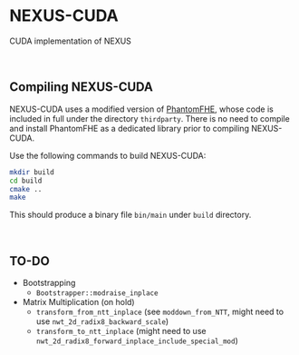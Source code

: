 # NEXUS-CUDA
CUDA implementation of NEXUS

<br/>

## Compiling NEXUS-CUDA
NEXUS-CUDA uses a modified version of [PhantomFHE](https://github.com/encryptorion-lab/phantom-fhe/tree/5988c9c0a82ef86934c34a044e54032b94fd5a16), whose code is included in full under the directory `thirdparty`. There is no need to compile and install PhantomFHE as a dedicated library prior to compiling NEXUS-CUDA.

Use the following commands to build NEXUS-CUDA:

```bash
mkdir build
cd build
cmake ..
make
```

This should produce a binary file `bin/main` under `build` directory.

<br>

## TO-DO
- Bootstrapping
  - `Bootstrapper::modraise_inplace`
- Matrix Multiplication (on hold)
  - `transform_from_ntt_inplace` (see `moddown_from_NTT`, might need to use `nwt_2d_radix8_backward_scale`)
  - `transform_to_ntt_inplace` (might need to use `nwt_2d_radix8_forward_inplace_include_special_mod`)
